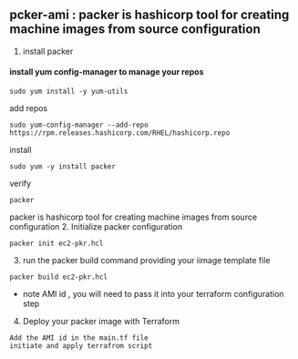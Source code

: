 ## pcker-ami : packer is hashicorp tool for creating machine images from source configuration
1. install packer

#### install yum config-manager to manage your  repos
```text
sudo yum install -y yum-utils
```
add repos
```text
sudo yum-config-manager --add-repo https://rpm.releases.hashicorp.com/RHEL/hashicorp.repo
```
install
```text
sudo yum -y install packer
```
verify
```text
packer
```
packer is hashicorp tool for creating machine images from source configuration
2. Initialize packer configuration
```text
packer init ec2-pkr.hcl
```
3. run the packer build command providing your iimage template file
```text
packer build ec2-pkr.hcl
```
- note AMI id , you will need to pass it into your terraform configuration step
4. Deploy your packer image with Terraform
```text
Add the AMI id in the main.tf file
initiate and apply terrafrom script
```
